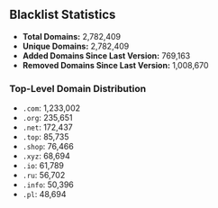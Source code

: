 ## Blacklist Statistics

- **Total Domains:** 2,782,409
- **Unique Domains:** 2,782,409
- **Added Domains Since Last Version:** 769,163
- **Removed Domains Since Last Version:** 1,008,670

### Top-Level Domain Distribution

-  `.com`: 1,233,002
-  `.org`: 235,651
-  `.net`: 172,437
-  `.top`: 85,735
-  `.shop`: 76,466
-  `.xyz`: 68,694
-  `.io`: 61,789
-  `.ru`: 56,702
-  `.info`: 50,396
-  `.pl`: 48,694
